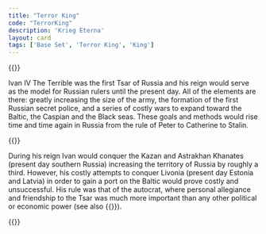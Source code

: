 ```yaml
---
title: "Terror King"
code: "TerrorKing"
description: 'Krieg Eterna'
layout: card
tags: ['Base Set', 'Terror King', 'King']
---
```

{{<card-detail-page title="TerrorKing" artwork="Tsar Ivan The Terrible by Viktor Vasnetsov (1897)">}}
<p>
Ivan IV The Terrible was the first Tsar of Russia and his reign would serve as the model for Russian rulers until the present day. All of the elements are there: greatly increasing the size of the army, the formation of the first Russian secret police, and a series of costly wars to expand toward the Baltic, the Caspian and the Black seas. These goals and methods would rise time and time again in Russia from the rule of Peter to Catherine to Stalin.
</p>
{{<card-detail-image file="oprichniki.jpg" caption="Oprichniki by Nikolai Nevrev (1870)">}}
<p>
During his reign Ivan would conquer the Kazan and Astrakhan Khanates (present day southern Russia) increasing the territory of Russia by roughly a third. However, his costly attempts to conquer Livonia (present day Estonia and Latvia) in order to gain a port on the Baltic would prove costly and unsuccessful. His rule was that of the autocrat, where personal allegiance and friendship to the Tsar was much more important than any other political or economic power (see also {{<cardlink name="Wrath">}}).
</p>
{{</card-detail-page>}}